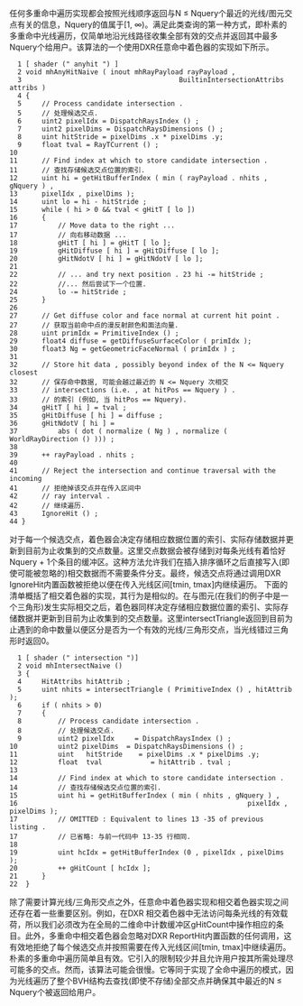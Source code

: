 任何多重命中遍历实现都会按照光线顺序返回与N ≤ Nquery个最近的光线/图元交点有关的信息，Nquery的值属于[1, ∞)。满足此类查询的第一种方式，即朴素的多重命中光线遍历，仅简单地沿光线路径收集全部有效的交点并返回其中最多Nquery个给用户。该算法的一个使用DXR任意命中着色器的实现如下所示。
```
  1 [ shader (" anyhit ") ] 
  2 void mhAnyHitNaive ( inout mhRayPayload rayPayload , 
  3                                       BuiltinIntersectionAttribs attribs ) 
  4 { 
  5     // Process candidate intersection . 
  5     // 处理候选交点.
  6     uint2 pixelIdx = DispatchRaysIndex () ; 
  7     uint2 pixelDims = DispatchRaysDimensions () ; 
  8     uint hitStride = pixelDims .x * pixelDims .y; 
  9     float tval = RayTCurrent () ; 
10 
11      // Find index at which to store candidate intersection . 
11      // 查找存储候选交点位置的索引.
12      uint hi = getHitBufferIndex ( min ( rayPayload . nhits , gNquery ) , 
13      pixelIdx , pixelDims ); 
14      uint lo = hi - hitStride ; 
15      while ( hi > 0 && tval < gHitT [ lo ]) 
16      { 
17          // Move data to the right ... 
17          // 向右移动数据 ...
18          gHitT [ hi ] = gHitT [ lo ]; 
19          gHitDiffuse [ hi ] = gHitDiffuse [ lo ]; 
20          gHitNdotV [ hi ] = gHitNdotV [ lo ]; 
21 
22          // ... and try next position . 23 hi -= hitStride ; 
22          //... 然后尝试下一个位置.
24          lo -= hitStride ; 
25      } 
26 
27      // Get diffuse color and face normal at current hit point . 
27      // 获取当前命中点的漫反射颜色和面法向量.
28      uint primIdx = PrimitiveIndex () ; 
29      float4 diffuse = getDiffuseSurfaceColor ( primIdx );
30      float3 Ng = getGeometricFaceNormal ( primIdx ) ; 
31 
32      // Store hit data , possibly beyond index of the N <= Nquery closest 
32      // 保存命中数据, 可能会越过最近的 N <= Nquery 次相交
33      // intersections (i.e. , at hitPos == Nquery ) . 
33      // 的索引 (例如, 当 hitPos == Nquery).
34      gHitT [ hi ] = tval ; 
35      gHitDiffuse [ hi ] = diffuse ; 
36      gHitNdotV [ hi ] = 
37          abs ( dot ( normalize ( Ng ) , normalize ( WorldRayDirection () ))) ; 
38 
39      ++ rayPayload . nhits ; 
40 
41      // Reject the intersection and continue traversal with the incoming 
41      // 拒绝掉该交点并在传入区间中
42      // ray interval . 
42      // 继续遍历.
43      IgnoreHit () ; 
44 }
```
对于每一个候选交点，着色器会决定存储相应数据位置的索引、实际存储数据并更新到目前为止收集到的交点数量。这里交点数据会被存储到对每条光线有着恰好Nquery + 1个条目的缓冲区。这种方法允许我们在插入排序循环之后直接写入(即使可能被忽略的)相交数据而不需要条件分支。最终，候选交点将通过调用DXR IgnoreHit内置函数被拒绝以便在传入光线区间[tmin, tmax]内继续遍历。
下面的清单概括了相交着色器的实现，其行为是相似的。在与图元(在我们的例子中是一个三角形)发生实际相交之后，着色器同样决定存储相应数据位置的索引、实际存储数据并更新到目前为止收集到的交点数量。这里intersectTriangle返回到目前为止遇到的命中数量以便区分是否为一个有效的光线/三角形交点，当光线错过三角形时返回0。
```
  1 [ shader (" intersection ")] 
  2 void mhIntersectNaive () 
  3 { 
  4     HitAttribs hitAttrib ; 
  5     uint nhits = intersectTriangle ( PrimitiveIndex () , hitAttrib ); 
  6     if ( nhits > 0) 
  7     { 
  8         // Process candidate intersection . 
  8         // 处理候选交点.
  9         uint2 pixelIdx     = DispatchRaysIndex () ; 
10          uint2 pixelDims  = DispatchRaysDimensions () ; 
11          uint   hitStride    = pixelDims .x * pixelDims .y; 
12          float  tval            = hitAttrib . tval ; 
13 
14          // Find index at which to store candidate intersection . 
14          // 查找存储候选交点位置的索引.
15          uint hi = getHitBufferIndex ( min ( nhits , gNquery ) , 
16                                                         pixelIdx , pixelDims ); 
17          // OMITTED : Equivalent to lines 13 -35 of previous listing . 
17          // 已省略: 与前一代码中 13-35 行相同.
18 
19          uint hcIdx = getHitBufferIndex (0 , pixelIdx , pixelDims ); 
20          ++ gHitCount [ hcIdx ]; 
21      }
22  }
```
除了需要计算光线/三角形交点之外，任意命中着色器实现和相交着色器实现之间还存在着一些重要区别。例如，在DXR 相交着色器中无法访问每条光线的有效载荷，所以我们必须改为在全局的二维命中计数缓冲区gHitCount中操作相应的条目。此外，多重命中相交着色器会忽略对DXR ReportHit内置函数的任何调用，这有效地拒绝了每个候选交点并按照需要在传入光线区间[tmin, tmax]中继续遍历。朴素的多重命中遍历简单且有效。它引入的限制较少并且允许用户按其所需处理尽可能多的交点。然而，该算法可能会很慢。它等同于实现了全命中遍历的模式，因为光线遍历了整个BVH结构去查找(即使不存储)全部交点并确保其中最近的N ≤ Nquery个被返回给用户。